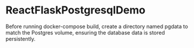 # ReactFlaskPostgresqlDemo
Before running docker-compose build, create a directory named pgdata to match the Postgres volume, ensuring the database data is stored persistently.
